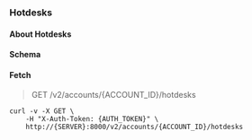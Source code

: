 ### Hotdesks

#### About Hotdesks

#### Schema



#### Fetch

> GET /v2/accounts/{ACCOUNT_ID}/hotdesks

```curl
curl -v -X GET \
    -H "X-Auth-Token: {AUTH_TOKEN}" \
    http://{SERVER}:8000/v2/accounts/{ACCOUNT_ID}/hotdesks
```

